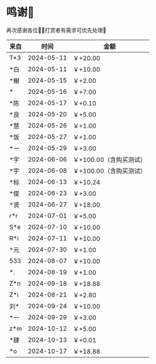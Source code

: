 # 鸣谢🫡

再次感谢各位🙏🏼打赏者有需求可优先处理🤝

| 来自 | 时间       | 金额     |
| ---- | ---------- | -------- |
| T*3  | 2024-05-11 | ￥+20.00 |
| *白  | 2024-05-11 | ￥+10.00 |
| *榭  | 2024-05-15 | ￥+2.00  |
| *    | 2024-05-16 | ￥+7.00  |
| *陈  | 2024-05-17 | ￥+0.10  |
| *良  | 2024-05-20 | ￥+5.00  |
| *慧  | 2024-05-26 | ￥+1.00  |
| *饭  | 2024-05-27 | ￥+1.00  |
| *一  | 2024-05-29 | ￥+3.00  |
| *宇  | 2024-06-06 | ￥+100.00（含购买测试） |
| *宇 | 2024-06-08 | ￥+100.00（含购买测试） |
| *标 | 2024-06-13 | ￥+10.24 |
| *俊 | 2024-06-23 | ￥+3.00 |
| *贤 | 2024-06-27 | ￥+18.00 |
| r*r | 2024-07-01 | ￥+5.00 |
| S*e | 2024-07-10 | ￥+10.00 |
| R*i | 2024-07-11 | ￥+10.00 |
| *元 | 2024-07-30 | ￥+1.00 |
| 533 | 2024-08-07 | ￥+10.00 |
| *. | 2024-08-19 | ￥+1.00 |
| Z*n | 2024-09-18 | ￥+18.88 |
| Z*i | 2024-08-21 | ￥+2.80 |
| 刘* | 2024-09-24 | ￥+10.00 |
| *一 | 2024-09-29 | ￥+3.00 |
| z*m | 2024-10-12 | ￥+5.00 |
| *肆 | 2024-10-13 | ￥+0.01 |
| *o  | 2024-10-17 | ￥+18.88 |
